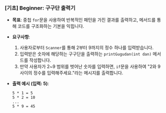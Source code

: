 ### **[기초] Beginner: 구구단 출력기**

-   **목표**: 중첩 `for`문을 사용하여 반복적인 패턴을 가진 결과를 출력하고, 메서드를 통해 코드를 구조화하는 기본을 익힙니다.
-   **요구사항**:
    1.  사용자로부터 `Scanner`를 통해 2부터 9까지의 정수 하나를 입력받습니다.
    2.  입력받은 숫자에 해당하는 구구단을 출력하는 `printGugudan(int dan)` 메서드를 작성합니다.
    3.  만약 사용자가 2~9 범위를 벗어난 숫자를 입력하면, `if`문을 사용하여 "2와 9 사이의 정수를 입력해주세요."라는 메시지를 출력합니다.

-   **출력 예시 (입력: 5)**:
    ```
    5 * 1 = 5
    5 * 2 = 10
    ...
    5 * 9 = 45
    ```
